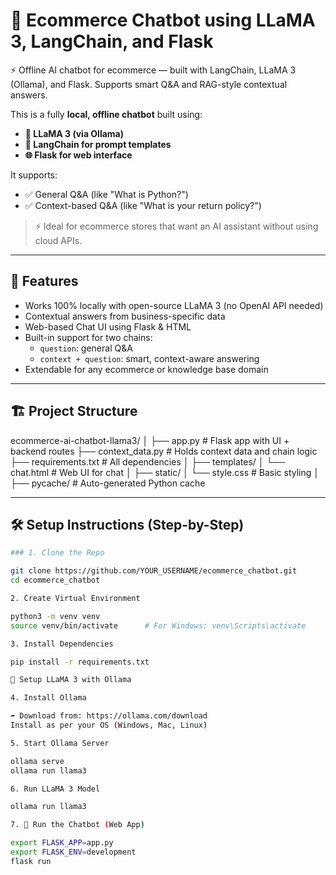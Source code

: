 # 🛒 Ecommerce Chatbot using LLaMA 3, LangChain, and Flask
⚡ Offline AI chatbot for ecommerce — built with LangChain, LLaMA 3 (Ollama), and Flask. Supports smart Q&amp;A and RAG-style contextual answers.

This is a fully **local, offline chatbot** built using:

- **🧠 LLaMA 3 (via Ollama)**  
- **🔗 LangChain for prompt templates**  
- **🌐 Flask for web interface**

It supports:
- ✅ General Q&A (like "What is Python?")
- ✅ Context-based Q&A (like "What is your return policy?")

> ⚡ Ideal for ecommerce stores that want an AI assistant without using cloud APIs.

---

## 📌 Features

- Works 100% locally with open-source LLaMA 3 (no OpenAI API needed)
- Contextual answers from business-specific data
- Web-based Chat UI using Flask & HTML
- Built-in support for two chains:
  - `question`: general Q&A
  - `context + question`: smart, context-aware answering
- Extendable for any ecommerce or knowledge base domain

---

## 🏗️ Project Structure
ecommerce-ai-chatbot-llama3/
│
├── app.py # Flask app with UI + backend routes
├── context_data.py # Holds context data and chain logic
├── requirements.txt # All dependencies
│
├── templates/
│ └── chat.html # Web UI for chat
│
├── static/
│ └── style.css # Basic styling
│
├── pycache/ # Auto-generated Python cache

---

## 🛠️ Setup Instructions (Step-by-Step)

```bash
### 1. Clone the Repo

git clone https://github.com/YOUR_USERNAME/ecommerce_chatbot.git
cd ecommerce_chatbot

2. Create Virtual Environment

python3 -m venv venv
source venv/bin/activate      # For Windows: venv\Scripts\activate

3. Install Dependencies

pip install -r requirements.txt

🤖 Setup LLaMA 3 with Ollama

4. Install Ollama

➡️ Download from: https://ollama.com/download
Install as per your OS (Windows, Mac, Linux)

5. Start Ollama Server

ollama serve
ollama run llama3

6. Run LLaMA 3 Model

ollama run llama3

7. 🚀 Run the Chatbot (Web App)

export FLASK_APP=app.py
export FLASK_ENV=development
flask run

